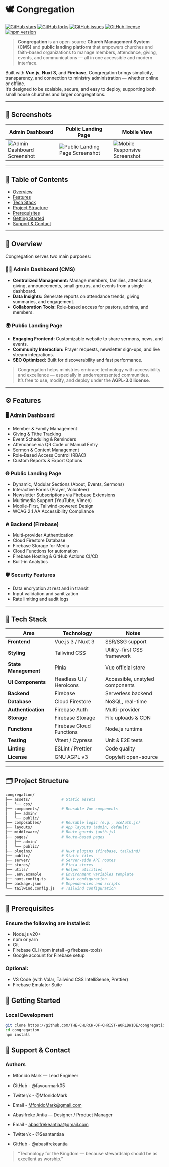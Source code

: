 # 🕊️ Congregation

[![GitHub stars](https://img.shields.io/github/stars/mfonidomark/congregation?style=social)](https://github.com/mfonidomark/congregation/stargazers)
[![GitHub forks](https://img.shields.io/github/forks/mfonidomark/congregation?style=social)](https://github.com/mfonidomark/congregation/network/members)
[![GitHub issues](https://img.shields.io/github/issues/mfonidomark/congregation)](https://github.com/mfonidomark/congregation/issues)
[![GitHub license](https://img.shields.io/github/license/mfonidomark/congregation)](https://github.com/mfonidomark/congregation/blob/main/LICENSE)
[![npm version](https://img.shields.io/npm/v/congregation?color=orange)](https://www.npmjs.com/package/congregation)

> **Congregation** is an open-source **Church Management System (CMS)** and **public landing platform** that empowers churches and faith-based organizations to manage members, attendance, giving, events, and communications — all in one accessible and modern interface.

Built with **Vue.js**, **Nuxt 3**, and **Firebase**, Congregation brings simplicity, transparency, and connection to ministry administration — whether online or offline.  
It’s designed to be scalable, secure, and easy to deploy, supporting both small house churches and larger congregations.

---

## 📸 Screenshots

| Admin Dashboard | Public Landing Page | Mobile View |
|-----------------|---------------------|--------------|
| ![Admin Dashboard Screenshot](docs/screenshots/admin-dashboard.png) | ![Public Landing Page Screenshot](docs/screenshots/public-landing.png) | ![Mobile Responsive Screenshot](docs/screenshots/mobile-view.png) |

---

## 📖 Table of Contents

- [Overview](#-overview)
- [Features](#-features)
- [Tech Stack](#-tech-stack)
- [Project Structure](#-project-structure)
- [Prerequisites](#-prerequisites)
- [Getting Started](#-getting-started)
- [Support & Contact](#-support--contact)

---

## 🧭 Overview

Congregation serves two main purposes:

### 🧑‍💼 Admin Dashboard (CMS)

- **Centralized Management:** Manage members, families, attendance, giving, announcements, small groups, and events from a single dashboard.
- **Data Insights:** Generate reports on attendance trends, giving summaries, and engagement.
- **Collaboration Tools:** Role-based access for pastors, admins, and members.

### 🌍 Public Landing Page

- **Engaging Frontend:** Customizable website to share sermons, news, and events.
- **Community Interaction:** Prayer requests, newsletter sign-ups, and live stream integrations.
- **SEO Optimized:** Built for discoverability and fast performance.

> Congregation helps ministries embrace technology with accessibility and excellence — especially in underrepresented communities.  
> It’s free to use, modify, and deploy under the **AGPL-3.0 license**.

---

## ⚙️ Features

### 🖥️ Admin Dashboard

- Member & Family Management
- Giving & Tithe Tracking
- Event Scheduling & Reminders
- Attendance via QR Code or Manual Entry
- Sermon & Content Management
- Role-Based Access Control (RBAC)
- Custom Reports & Export Options

### 🌐 Public Landing Page

- Dynamic, Modular Sections (About, Events, Sermons)
- Interactive Forms (Prayer, Volunteer)
- Newsletter Subscriptions via Firebase Extensions
- Multimedia Support (YouTube, Vimeo)
- Mobile-First, Tailwind-powered Design
- WCAG 2.1 AA Accessibility Compliance

### 🔥 Backend (Firebase)

- Multi-provider Authentication
- Cloud Firestore Database
- Firebase Storage for Media
- Cloud Functions for automation
- Firebase Hosting & GitHub Actions CI/CD
- Built-in Analytics

### 🛡️ Security Features

- Data encryption at rest and in transit
- Input validation and sanitization
- Rate limiting and audit logs

---

## 🧰 Tech Stack

| Area | Technology | Notes |
|------|-------------|-------|
| **Frontend** | Vue.js 3 / Nuxt 3 | SSR/SSG support |
| **Styling** | Tailwind CSS | Utility-first CSS framework |
| **State Management** | Pinia | Vue official store |
| **UI Components** | Headless UI / Heroicons | Accessible, unstyled components |
| **Backend** | Firebase | Serverless backend |
| **Database** | Cloud Firestore | NoSQL, real-time |
| **Authentication** | Firebase Auth | Multi-provider |
| **Storage** | Firebase Storage | File uploads & CDN |
| **Functions** | Firebase Cloud Functions | Node.js runtime |
| **Testing** | Vitest / Cypress | Unit & E2E tests |
| **Linting** | ESLint / Prettier | Code quality |
| **License** | GNU AGPL v3 | Copyleft open-source |

---

## 🗂️ Project Structure

```bash
congregation/
├── assets/              # Static assets
│   └── css/
├── components/          # Reusable Vue components
│   ├── admin/
│   └── public/
├── composables/         # Reusable logic (e.g., useAuth.js)
├── layouts/             # App layouts (admin, default)
├── middleware/          # Route guards (auth.js)
├── pages/               # Route-based pages
│   ├── admin/
│   └── public/
├── plugins/             # Nuxt plugins (firebase, tailwind)
├── public/              # Static files
├── server/              # Server-side API routes
├── stores/              # Pinia stores
├── utils/               # Helper utilities
├── .env.example         # Environment variables template
├── nuxt.config.ts       # Nuxt configuration
├── package.json         # Dependencies and scripts
└── tailwind.config.js   # Tailwind configuration
```
---

## 🧩 Prerequisites
### Ensure the following are installed:
- Node.js v20+
- npm or yarn
- Git
- Firebase CLI (npm install -g firebase-tools)
- Google account for Firebase setup

### Optional:
- VS Code (with Volar, Tailwind CSS IntelliSense, Prettier)
- Firebase Emulator Suite

## 🚀 Getting Started
### Local Development

```bash
git clone https://github.com/THE-CHURCH-OF-CHRIST-WORLDWIDE/congregation.git
cd congregation
npm install
```
## 💬 Support & Contact
### Authors
- Mfonido Mark — Lead Engineer
- GitHub - @favourmark05
- Twitter/x - @MfonidoMark 
- Email - MfonidoMark@gmail.com

- Abasifreke Antia — Designer / Product Manager
- Email - abasifrekeantiaa@gmail.com
- Twitter/x - @Seantantiaa
- GitHub - @abasifrekeantia

>“Technology for the Kingdom — because stewardship should be as excellent as worship.”
